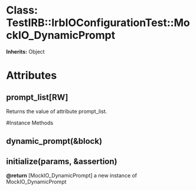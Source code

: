 # Class: TestIRB::IrbIOConfigurationTest::MockIO_DynamicPrompt
**Inherits:** Object
    



# Attributes
## prompt_list[RW] [](#attribute-i-prompt_list)
Returns the value of attribute prompt_list.


#Instance Methods
## dynamic_prompt(&block) [](#method-i-dynamic_prompt)

## initialize(params, &assertion) [](#method-i-initialize)

**@return** [MockIO_DynamicPrompt] a new instance of MockIO_DynamicPrompt


